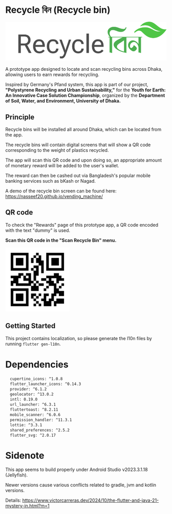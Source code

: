 # Recycle বিন (Recycle bin)

![Recycle bin app logo](https://raw.githubusercontent.com/nasseef20/recycle_bin/40e7c922b298a09d6ebbba9a81c67a3c72562e7b/assets/logo_horizontal.svg)

A prototype app designed to locate and scan recycling bins across Dhaka, allowing users to earn rewards for recycling.

Inspired by Germany's Pfand system, this app is part of our project, **"Polystyrene Recycling and Urban Sustainability,"** for the **Youth for Earth: An Innovative Case Solution Championship**, organized by the **Department of Soil, Water, and Environment, University of Dhaka.**


## Principle
Recycle bins will be installed all around Dhaka, which can be located from the app.

The recycle bins will contain digital screens that will show a QR code corresponding to the weight of plastics recycled.

The app will scan this QR code and upon doing so, an appropriate amount of monetary reward will be added to the user's wallet.

The reward can then be cashed out via Bangladesh's popular mobile banking services such as bKash or Nagad.

A demo of the recycle bin screen can be found here: https://nasseef20.github.io/vending_machine/

## QR code
To check the "Rewards" page of this prototype app, a QR code encoded with the text "dummy" is used.

**Scan this QR code in the "Scan Recycle Bin" menu.**

<img src="https://raw.githubusercontent.com/nasseef20/recycle_bin/refs/heads/master/assets/dummy_qr_code.png" width="200">


## Getting Started

This project contains localization, so please generate the l10n files by running `flutter gen-l10n`.

# Dependencies
```
  cupertino_icons: ^1.0.8
  flutter_launcher_icons: ^0.14.3
  provider: ^6.1.2
  geolocator: ^13.0.2
  intl: 0.19.0
  url_launcher: ^6.3.1
  fluttertoast: ^8.2.11
  mobile_scanner: ^6.0.6
  permission_handler: ^11.3.1
  lottie: ^3.3.1
  shared_preferences: ^2.5.2
  flutter_svg: ^2.0.17
```
# Sidenote
This app seems to build properly under Android Studio v2023.3.1.18 (Jellyfish). 

Newer versions cause various conflicts related to gradle, jvm and kotlin versions. 

Details: https://www.victorcarreras.dev/2024/10/the-flutter-and-java-21-mystery-in.html?m=1
